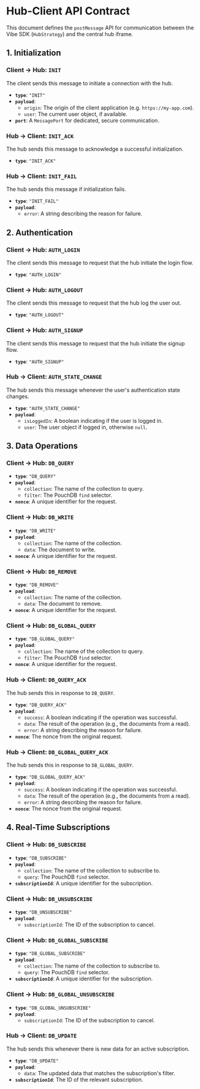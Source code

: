 # Hub-Client API Contract

This document defines the `postMessage` API for communication between the Vibe SDK (`HubStrategy`) and the central hub iframe.

## 1. Initialization

### Client -> Hub: `INIT`

The client sends this message to initiate a connection with the hub.

-   **`type`**: `"INIT"`
-   **`payload`**:
    -   `origin`: The origin of the client application (e.g. `https://my-app.com`).
    -   `user`: The current user object, if available.
-   **`port`**: A `MessagePort` for dedicated, secure communication.

### Hub -> Client: `INIT_ACK`

The hub sends this message to acknowledge a successful initialization.

-   **`type`**: `"INIT_ACK"`

### Hub -> Client: `INIT_FAIL`

The hub sends this message if initialization fails.

-   **`type`**: `"INIT_FAIL"`
-   **`payload`**:
    -   `error`: A string describing the reason for failure.

## 2. Authentication

### Client -> Hub: `AUTH_LOGIN`

The client sends this message to request that the hub initiate the login flow.

-   **`type`**: `"AUTH_LOGIN"`

### Client -> Hub: `AUTH_LOGOUT`

The client sends this message to request that the hub log the user out.

-   **`type`**: `"AUTH_LOGOUT"`

### Client -> Hub: `AUTH_SIGNUP`

The client sends this message to request that the hub initiate the signup flow.

-   **`type`**: `"AUTH_SIGNUP"`

### Hub -> Client: `AUTH_STATE_CHANGE`

The hub sends this message whenever the user's authentication state changes.

-   **`type`**: `"AUTH_STATE_CHANGE"`
-   **`payload`**:
    -   `isLoggedIn`: A boolean indicating if the user is logged in.
    -   `user`: The user object if logged in, otherwise `null`.

## 3. Data Operations

### Client -> Hub: `DB_QUERY`

-   **`type`**: `"DB_QUERY"`
-   **`payload`**:
    -   `collection`: The name of the collection to query.
    -   `filter`: The PouchDB `find` selector.
-   **`nonce`**: A unique identifier for the request.

### Client -> Hub: `DB_WRITE`

-   **`type`**: `"DB_WRITE"`
-   **`payload`**:
    -   `collection`: The name of the collection.
    -   `data`: The document to write.
-   **`nonce`**: A unique identifier for the request.

### Client -> Hub: `DB_REMOVE`

-   **`type`**: `"DB_REMOVE"`
-   **`payload`**:
    -   `collection`: The name of the collection.
    -   `data`: The document to remove.
-   **`nonce`**: A unique identifier for the request.

### Client -> Hub: `DB_GLOBAL_QUERY`

-   **`type`**: `"DB_GLOBAL_QUERY"`
-   **`payload`**:
    -   `collection`: The name of the collection to query.
    -   `filter`: The PouchDB `find` selector.
-   **`nonce`**: A unique identifier for the request.

### Hub -> Client: `DB_QUERY_ACK`

The hub sends this in response to `DB_QUERY`.

-   **`type`**: `"DB_QUERY_ACK"`
-   **`payload`**:
    -   `success`: A boolean indicating if the operation was successful.
    -   `data`: The result of the operation (e.g., the documents from a read).
    -   `error`: A string describing the reason for failure.
-   **`nonce`**: The nonce from the original request.

### Hub -> Client: `DB_GLOBAL_QUERY_ACK`

The hub sends this in response to `DB_GLOBAL_QUERY`.

-   **`type`**: `"DB_GLOBAL_QUERY_ACK"`
-   **`payload`**:
    -   `success`: A boolean indicating if the operation was successful.
    -   `data`: The result of the operation (e.g., the documents from a read).
    -   `error`: A string describing the reason for failure.
-   **`nonce`**: The nonce from the original request.

## 4. Real-Time Subscriptions

### Client -> Hub: `DB_SUBSCRIBE`

-   **`type`**: `"DB_SUBSCRIBE"`
-   **`payload`**:
    -   `collection`: The name of the collection to subscribe to.
    -   `query`: The PouchDB `find` selector.
-   **`subscriptionId`**: A unique identifier for the subscription.

### Client -> Hub: `DB_UNSUBSCRIBE`

-   **`type`**: `"DB_UNSUBSCRIBE"`
-   **`payload`**:
    -   `subscriptionId`: The ID of the subscription to cancel.

### Client -> Hub: `DB_GLOBAL_SUBSCRIBE`

-   **`type`**: `"DB_GLOBAL_SUBSCRIBE"`
-   **`payload`**:
    -   `collection`: The name of the collection to subscribe to.
    -   `query`: The PouchDB `find` selector.
-   **`subscriptionId`**: A unique identifier for the subscription.

### Client -> Hub: `DB_GLOBAL_UNSUBSCRIBE`

-   **`type`**: `"DB_GLOBAL_UNSUBSCRIBE"`
-   **`payload`**:
    -   `subscriptionId`: The ID of the subscription to cancel.

### Hub -> Client: `DB_UPDATE`

The hub sends this whenever there is new data for an active subscription.

-   **`type`**: `"DB_UPDATE"`
-   **`payload`**:
    -   `data`: The updated data that matches the subscription's filter.
-   **`subscriptionId`**: The ID of the relevant subscription.
